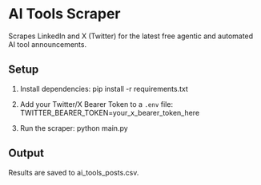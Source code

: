 # AI Tools Scraper

Scrapes LinkedIn and X (Twitter) for the latest free agentic and automated AI tool announcements.

## Setup

1. Install dependencies:
   pip install -r requirements.txt

2. Add your Twitter/X Bearer Token to a `.env` file:
   TWITTER_BEARER_TOKEN=your_x_bearer_token_here

3. Run the scraper:
   python main.py

## Output

Results are saved to ai_tools_posts.csv.

